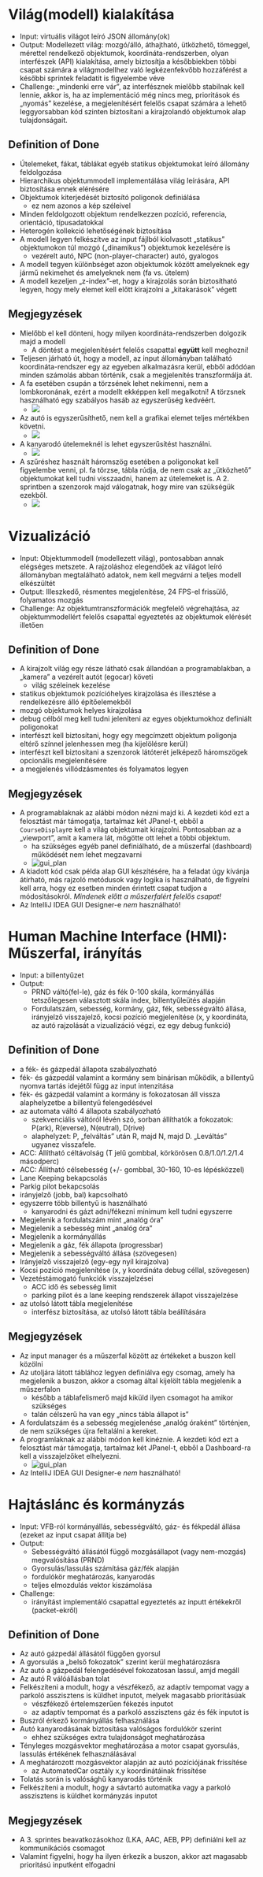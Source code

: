 # Világ(modell) kialakítása

* Input: virtuális világot leíró JSON állomány(ok)
* Output: Modellezett világ: mozgó/álló, áthajtható, ütközhető, tömeggel, mérettel rendelkező objektumok, koordináta-rendszerben, olyan interfészek (API) kialakítása, amely biztosítja a későbbiekben többi csapat számára a világmodellhez való legkézenfekvőbb hozzáférést a későbbi sprintek feladatit is figyelembe véve
* Challenge: „mindenki erre vár”, az interfésznek mielőbb stabilnak kell lennie, akkor is, ha az implementáció még nincs meg, prioritások és „nyomás” kezelése, a megjelenítésért felelős csapat számára a lehető leggyorsabban kód szinten biztosítani a kirajzolandó objektumok alap tulajdonságait.


## Definition of Done

- Útelemeket, fákat, táblákat egyéb statikus objektumokat leíró állomány feldolgozása
- Hierarchikus objektummodell implementálása világ leírására, API biztosítása ennek elérésére
- Objektumok kiterjedését biztosító poligonok definiálása
    - ez nem azonos a kép széleivel
- Minden feldolgozott objektum rendelkezzen pozíció, referencia, orientáció, típusadatokkal
- Heterogén kollekció lehetőségének biztosítása
- A modell legyen felkészítve az input fájlból kiolvasott „statikus” objektumokon túl mozgó („dinamikus”) objektumok kezelésére is
    - vezérelt autó, NPC (non-player-character) autó, gyalogos
- A modell tegyen különbséget azon objektumok között amelyeknek egy jármű nekimehet és amelyeknek nem (fa vs. útelem)
- A modell kezeljen „z-index”-et, hogy a kirajzolás során biztosítható legyen, hogy mely elemet kell előtt kirajzolni a „kitakarások” végett


## Megjegyzések

* Mielőbb el kell dönteni, hogy milyen koordináta-rendszerben dolgozik majd a modell
    * A döntést a megjelenítésért felelős csapattal **együtt** kell meghozni!
* Teljesen járható út, hogy a modell, az input állományban található koordináta-rendszer egy az egyeben alkalmazásra kerül, ebből adódóan minden számolás abban történik, csak a megjelenítés transzformálja át.
* A fa esetében csupán a törzsének lehet nekimenni, nem a lombkoronának, ezért a modellt ekképpen kell megalkotni! A törzsnek használható egy szabályos hasáb az egyszerűség kedvéért.
    * ![](https://raw.githubusercontent.com/szfmv2019-tavasz/handout/master/src/images/tree_collidable.png)
* Az autó is egyszerűsíthető, nem kell a grafikai elemet teljes mértékben követni.
    * ![](https://raw.githubusercontent.com/szfmv2019-tavasz/handout/master/src/images/car_simplified_polygon_model.png)
* A kanyarodó útelemeknél is lehet egyszerűsítést használni.
    * ![](https://raw.githubusercontent.com/szfmv2019-tavasz/handout/master/src/images/90left_polygon.png)
* A szűréshez használt háromszög esetében a poligonokat kell figyelembe venni, pl. fa törzse, tábla rúdja, de nem csak az „ütközhető” objektumokat kell tudni visszaadni, hanem az útelemeket is. A 2. sprintben a szenzorok majd válogatnak, hogy mire van szükségük ezekből.
    * ![](https://raw.githubusercontent.com/szfmv2019-osz/handout/master/src/images/model_interface.png)


# Vizualizáció

* Input: Objektummodell (modellezett világ), pontosabban annak elégséges metszete. A rajzoláshoz elegendőek az világot leíró állományban megtalálható adatok, nem kell megvárni a teljes modell elkészültét
* Output: Illeszkedő, résmentes megjelenítése, 24 FPS-el frissülő, folyamatos mozgás
* Challenge: Az objektumtranszformációk megfelelő végrehajtása, az objektummodellért felelős csapattal egyeztetés az objektumok elérését illetően

## Definition of Done

- A kirajzolt világ egy része látható csak állandóan a programablakban, a „kamera” a vezérelt autót (egocar) követi
    - világ széleinek kezelése
- statikus objektumok pozícióhelyes kirajzolása és illesztése a rendelkezésre álló építőelemekből
- mozgó objektumok helyes kirajzolása
- debug célból meg kell tudni jeleníteni az egyes objektumokhoz definiált poligonokat
- interfészt kell biztosítani, hogy egy megcímzett objektum poligonja eltérő színnel jelenhessen meg (ha kijelölésre kerül)
- interfészt kell biztosítani a szenzorok látóterét jelképező háromszögek opcionális megjelenítésére
- a megjelenés villódzásmentes és folyamatos legyen


## Megjegyzések

* A programablaknak az alábbi módon nézni majd ki. A kezdeti kód ezt a felosztást már támogatja, tartalmaz két JPanel-t, ebből a `CourseDisplay`re kell a világ objektumait kirajzolni. Pontosabban az a „viewport”, amit a kamera lát, mögötte ott lehet a többi objektum.
    - ha szükséges egyéb panel definiálható, de a műszerfal (dashboard) működését nem lehet megzavarni
    - ![gui_plan](https://raw.githubusercontent.com/szfmv2019-tavasz/handout/master/src/images/gui_plan_course_display.png)
* A kiadott kód csak példa alap GUI készítésére, ha a feladat úgy kívánja átírható, más rajzoló metódusok vagy logika is használható, de figyelni kell arra, hogy ez esetben minden érintett csapat tudjon a módosításokról. _Mindenek előtt a műszerfalért felelős csapat!_
* Az IntelliJ IDEA GUI Designer-e *nem* használható!


# Human Machine Interface (HMI): Műszerfal, irányítás

* Input: a billentyűzet
* Output:
    - PRND váltó(fel-le), gáz és fék 0-100 skála, kormányállás tetszőlegesen választott skála index, billentyűleütés alapján
    - Fordulatszám, sebesség, kormány, gáz, fék, sebességváltó állása, irányjelző visszajelző, kocsi pozíció megjelenítése (x, y koordináta, az autó rajzolását a vizualizáció végzi, ez egy debug funkció)

## Definition of Done

- a fék- és gázpedál állapota szabályozható
- fék- és gázpedál valamint a kormány sem binárisan működik, a billentyű nyomva tartás idejétől függ az input intenzitása
- fék- és gázpedál valamint a kormány is fokozatosan áll vissza alaphelyzetbe a billentyű felengedésével
- az automata váltó 4 állapota szabályozható
    - szekvenciális váltóról lévén szó, sorban állíthatók a fokozatok: P(ark), R(everse), N(eutral), D(rive)
    - alaphelyzet: P, „felváltás” után R, majd N, majd D. „Leváltás” ugyanez visszafele.
- ACC: Állítható céltávolság (T jelű gombbal, körkörösen 0.8/1.0/1.2/1.4 másodperc)
- ACC: Állítható célsebesség (+/- gombbal, 30-160, 10-es lépésközzel)
- Lane Keeping bekapcsolás
- Parkig pilot bekapcsolás
- irányjelző (jobb, bal) kapcsolható
- egyszerre több billentyű is használható
    - kanyarodni és gázt adni/fékezni minimum kell tudni egyszerre
- Megjelenik a fordulatszám mint „analóg óra”
- Megjelenik a sebesség mint „analóg óra”
- Megjelenik a kormányállás
- Megjelenik a gáz, fék állapota (progressbar)
- Megjelenik a sebességváltó állása (szövegesen)
- Irányjelző visszajelző (egy-egy nyíl kirajzolva)
- Kocsi pozíció megjelenítése (x, y koordináta debug céllal, szövegesen)
- Vezetéstámogató funkciók visszajelzései
    - ACC idő és sebesség limit
    - parking pilot és a lane keeping rendszerek állapot visszajelzése
- az utolsó látott tábla megjelenítése
    - interfész biztosítása, az utolsó látott tábla beállítására

## Megjegyzések

- Az input manager és a műszerfal között az értékeket a buszon kell közölni
- Az utoljára látott táblához legyen definiálva egy csomag, amely ha megjelenik a buszon, akkor a csomag által kijelölt tábla megjelenik a műszerfalon
    - később a táblafelismerő majd kiküld ilyen csomagot ha amikor szükséges
    - talán célszerű ha van egy „nincs tábla állapot is”
- A fordulatszám és a sebesség megjelenése „analóg óraként” történjen, de nem szükséges újra feltalálni a kereket.
- A programlaknak az alábbi módon kell kinéznie. A kezdeti kód ezt a felosztást már támogatja, tartalmaz két JPanel-t, ebből a Dashboard-ra kell a visszajelzőket elhelyezni.
    - ![gui_plan](https://raw.githubusercontent.com/szfmv2019-tavasz/handout/master/src/images/gui_plan.png)
- Az IntelliJ IDEA GUI Designer-e *nem* használható!


# Hajtáslánc és kormányzás

- Input: VFB-ról kormányállás, sebességváltó, gáz- és fékpedál állása (ezeket az input csapat állítja be)
- Output:
    - Sebességváltó állásától függő mozgásállapot (vagy nem-mozgás) megvalósítása (PRND)
    - Gyorsulás/lassulás számítása gáz/fék alapján
    - fordulókör meghatározás, kanyarodás
    - teljes elmozdulás vektor kiszámolása
- Challenge:
    - irányítást implementáló csapattal egyeztetés az inputt értékekről (packet-ekről)


## Definition of Done

- Az autó gázpedál állásától függően gyorsul
- A gyorsulás a „belső fokozatok” szerint kerül meghatározásra
- Az autó a gázpedál felengedésével fokozatosan lassul, amjd megáll
- Az autó R válóállásban tolat
- Felkészíteni a modult, hogy a vészfékező, az adaptív tempomat vagy a parkoló asszisztens is küldhet inputot, melyek magasabb prioritásúak
    - vészfékező értelemszerűen fékezés inputot
    - az adaptív tempomat és a parkoló asszisztens gáz és fék inputot is
- Buszról érkező kormányállás felhasználása
- Autó kanyarodásának biztosítása valóságos fordulókör szerint
    - ehhez szükséges extra tulajdonságot meghatározása
- Tényleges mozgásvektor meghatározása a motor csapat gyorsulás, lassulás értékének felhasználásával
- A meghatározott mozgásvektor alapján az autó pozíciójának frissítése
    - az AutomatedCar osztály x,y koordinátáinak frissítése
- Tolatás során is valósághű kanyarodás történik
- Felkészíteni a modult, hogy a sávtartó automatika vagy a parkoló asszisztens is küldhet kormányzás inputot

## Megjegyzések

- A 3. sprintes beavatkozásokhoz (LKA, AAC, AEB, PP) definiálni kell az kommunikációs csomagot
- Valamint figyelni, hogy ha ilyen érkezik a buszon, akkor azt magasabb prioritású inputként elfogadni
